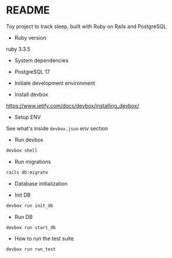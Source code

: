 # README

Toy project to track sleep, built with Ruby on Rails and PostgreSQL

* Ruby version

ruby 3.3.5

* System dependencies

- PostgreSQL 17

* Initiate development environment

- Install devbox

https://www.jetify.com/docs/devbox/installing_devbox/

- Setup ENV

See what's inside `devbox.json` env section

- Run devbox

```bash
devbox shell
```

- Run migrations

```bash
rails db:migrate
```

* Database initialization

- Init DB

```bash
devbox run init_db
```

- Run DB

```bash
devbox run start_db
```

* How to run the test suite

```bash
devbox run run_test
```
